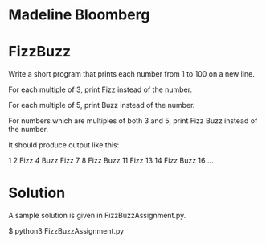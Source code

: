 # Madeline Bloomberg

# FizzBuzz

Write a short program that prints each number from 1 to 100 on a new line.

For each multiple of 3, print Fizz instead of the number.

For each multiple of 5, print Buzz instead of the number.

For numbers which are multiples of both 3 and 5, print Fizz Buzz instead of the number.

It should produce output like this:

1
2
Fizz
4
Buzz
Fizz
7
8
Fizz
Buzz
11
Fizz
13
14
Fizz Buzz
16
...

# Solution

A sample solution is given in FizzBuzzAssignment.py.

 $ python3 FizzBuzzAssignment.py


